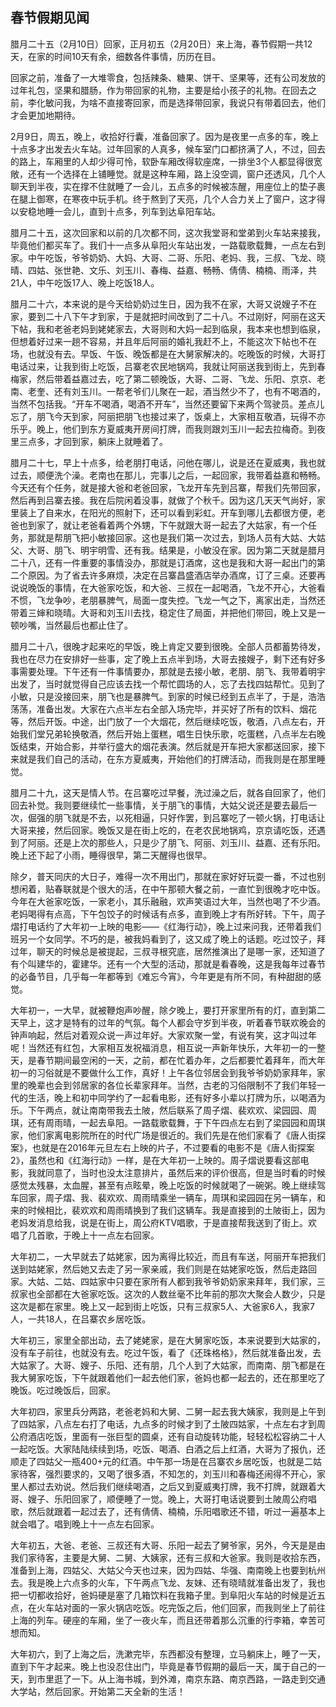 ## 春节假期见闻

腊月二十五（2月10日）回家，正月初五（2月20日）来上海，春节假期一共12天，在家的时间10天有余，细数各件事情，历历在目。

回家之前，准备了一大堆零食，包括辣条、糖果、饼干、坚果等，还有公司发放的过年礼包，坚果和腊肠，作为带回家的礼物，主要是给小孩子的礼物。在回去之前，李化敏问我，为啥不直接寄回家，而是选择带回家，我说只有带着回去，他们才会更加地期待。

2月9日，周五，晚上，收拾好行囊，准备回家了。因为是夜里一点多的车，晚上十点多才出发去火车站。过年回家的人真多，候车室门口都挤满了人，不过，回去的路上，车厢里的人却少得可怜，软卧车厢改得软座席，一排坐3个人都显得很宽敞，还有一个选择在上铺睡觉。就是这种车厢，路上没空调，窗户还透风，几个人聊天到半夜，实在撑不住就睡了一会儿，五点多的时候被冻醒，用座位上的垫子裹在腿上御寒，在寒夜中玩手机。终于熬到了天亮，几个人合力关上了窗户，这才得以安稳地睡一会儿，直到十点多，列车到达阜阳车站。

腊月二十五，这次回家和以前的几次都不同，这次我堂哥和堂弟到火车站来接我，毕竟他们都买车了。我们十一点多从阜阳火车站出发，一路载歌载舞，一点左右到家。中午吃饭，爷爷奶奶、大妈、大哥、二哥、乐阳、老妈、我，三叔、飞龙、晓晴、四姑、张世艳、文乐、刘玉川、春梅、益嘉、畅畅、倩倩、楠楠、雨泽，共21人，中午吃饭17人、晚上吃饭18人。

腊月二十六，本来说的是今天给奶奶过生日，因为我不在家，大哥又说嫂子不在家，要到二十八下午才到家，于是就把时间改到了二十八。不过刚好，阿丽在这天下帖，我和老爸老妈到姥姥家去，大哥则和大妈一起到临泉，我本来也想到临泉，但想着好过来一趟不容易，并且年后阿丽的婚礼我赶不上，不能这次下帖也不在场，也就没有去。早饭、午饭、晚饭都是在大舅家解决的。吃晚饭的时候，大哥打电话过来，让我到街上吃饭，吕寨老农民地锅鸡，我就让阿丽送我到街上，先到春梅家，然后带着益嘉过去，吃了第二顿晚饭，大哥、二哥、飞龙、乐阳、京京、老南、老奎、还有刘玉川。一帮老爷们儿聚在一起，酒当然少不了，也有不喝酒的，当然不包括我。“开车不喝酒，喝酒不开车”，当然还要留下来两个驾驶员。差点儿忘了，朋飞今天到家，阿丽把朋飞也接过来了，饭桌上，大家相互敬酒，玩得不亦乐乎。晚上，他们到东方夏威夷开房间打牌，而我则跟刘玉川一起去拉梅奇。到夜里三点多，才回到家，躺床上就睡着了。

腊月二十七，早上十点多，给老朋打电话，问他在哪儿，说是还在夏威夷，我也就过去，顺便洗个澡。老南也在那儿，完事儿之后，一起回家，我带着益嘉和畅畅。今天还有个任务，就是接大爸和老爸回家，飞龙开车先到吕寨，帮我们先带回家，然后再到吕寨去接。我在后院闲着没事，就做了个秋千。因为这几天天气尚好，家里装上了自来水，在阳光的照射下，还可以看到彩虹。开车到哪儿去都很方便，老爸也到家了，就让老爸看着两个外甥，下午就跟大哥一起去了大姑家，有一个任务，那就是帮朋飞把小敏接回家。这也是我们第一次过去，到场人员有大姑、大姑父、大哥、朋飞、明宇明雪、还有我。结果是，小敏没在家。因为第二天就是腊月二十八，还有一件重要的事情没办，那就是订酒席，这也是我和大哥一起出门的第二个原因。为了省去许多麻烦，决定在吕寨昌盛酒店举办酒席，订了三桌。还要再说说晚饭的事情，在大爸家吃饭，和大爸、三叔在一起喝酒，飞龙不开心，大爸看不惯，飞龙争吵，老朋暴脾气，局面一度失控。飞龙一气之下，离家出走，当然还带着三婶和晓晴。大哥和刘玉川去找，稳定住了局面，并把他们带回，晚上又是一顿吵嘴，当然最后也都止住了。

腊月二十八，很晚才起来吃的早饭，晚上肯定又要到很晚。全部人员都蓄势待发，我也在尽力在安排好一些事，定了晚上五点半到场，大哥去接嫂子，剩下还有好多事需要处理。下午还有一件事情要办，那就是去接小敏，老朋、朋飞、我带着明宇出发了，当时就觉得自己应该去找一个帮忙圆场的人，忘了去找四姑帮忙。见到了小敏，只是没接回来，朋飞也是暴脾气。到家的时候已经到五点半了，于是，浩浩荡荡，准备出发。大家在六点半左右全部入场完毕，并买好了所有的饮料、烟花等，然后开饭。中途，出门放了一个大烟花，然后继续吃饭，敬酒，八点左右，开始我们堂兄弟轮换敬酒，然后开始上蛋糕，唱生日快乐歌，吃蛋糕，八点半左右晚饭结束，开始合影，并举行盛大的烟花表演。然后就是开车把大家都送回家，接下来就是我们自己的活动，在东方夏威夷，开始他们的打牌活动，而我则是在那里睡觉。

腊月二十九，这天是情人节。在吕寨吃过早餐，洗过澡之后，就各自回家了，他们回去补觉。我则要继续忙一些事情，关于朋飞的事情，大姑父说还是要去最后一次，倔强的朋飞就是不去，以死相逼，只好作罢，到吕寨吃了一顿火锅，打电话让大哥来接，然后回家。晚饭又是在街上吃的，在老农民地锅鸡，京京请吃饭，还遇到了阿丽。还是上次的那些人，只是少了朋飞、阿丽、刘玉川、益嘉、还有乐阳。晚上还下起了小雨，睡得很早，第二天醒得也很早。

除夕，普天同庆的大日子，难得一次不用出门，那就在家好好玩耍一番，不过也别想闲着，贴春联就是个很大的活，在中午那顿大餐之前，一直忙到很晚才吃中饭。今年在大爸家吃饭，一家老小，其乐融融，欢声笑语过大年，当然也喝了不少酒。老妈喝得有点高，下午包饺子的时候话有点多，直到晚上才有所好转。下午，周子熠打电话约了大年初一上映的电影——《红海行动》，晚上过来问我，还带着我们班另一个女同学。不巧的是，被我妈看到了，这又成了晚上的话题。吃过饺子，拜过年，聊天的时候总是被提起，三叔寻根究底，居然推演出了是哪一家，还知道了有个叫建华的，霍建华。还有一个大型的活动，那就是看春晚，这是我每年过春节的必备节目，几乎每一年都等到《难忘今宵》，今年更是有所不同，有种甜甜的感觉。

大年初一，一大早，就被鞭炮声吵醒，除夕晚上，要打开家里所有的灯，直到第二天早上，这才是特有的过年的气氛。每个人都会守岁到半夜，听着春节联欢晚会的钟声响起，然后对着观众说一声过年好。大家欢聚一堂，有说有笑，这才叫过年呢！当然还有红包，大家相互发祝福消息，相互说一声新年快乐，大年初一的一整天，是春节期间最空闲的一天，之前，都在忙着办年，之后都要忙着拜年，而大年初一的习俗就是不要做什么工作，真好！上午各位邻居会到我爷爷奶奶家拜年，家里的晚辈也会到邻居家的各位长辈家拜年。当然，古老的习俗限制不了我们年轻一代的生活，晚上和初中同学约了一起看电影，还有好多小辈以打牌为乐，以喝酒为乐。下午两点，就让南南带我去土陂，然后联系了周子熠、裴欢欢、梁园园、周琪，还有周雨晴，一起去阜阳。一路载歌载舞，于下午四点左右到了梁园园和周琪家，他们家离电影院所在的时代广场是很近的。我们先是在他们家看了《唐人街探案》，也就是在2016年元旦左右上映的片子，不过要看的电影不是《唐人街探案2》，虽然也和《红海行动》一样，是在大年初一上映的。周子熠说要看这部电影，我就同意了，当时也没太注意排片，虽然后来的评价很高，但是当时看的时候感觉太残暴，太血腥，甚至有点眩晕，晚上吃饭的时候就喝了一碗粥。晚上继续驾车回家，周子熠、我、裴欢欢、周雨晴乘坐一辆车，周琪和梁园园在另一辆车，和来的时候相比，裴欢欢和周雨晴换到了我们这辆车。我是直接到的土陂街上，因为老妈发消息给我，说是在街上，周公府KTV唱歌，于是直接帮我送到了街上。欢唱了几首歌，于晚上十一点左右回家。

大年初二，一大早就去了姑姥家，因为离得比较近，而且有车送，阿丽开车把我们送到姑姥家，然后她又去走了另一家亲戚，我们则是在姑姥家吃饭，然后走路回家。大姑、二姑、四姑家中只要在家所有人都到我爷爷奶奶家来拜年，我们家，三叔家也全部都在大爸家吃饭。这次的人数丝毫不比年前的那次大聚会人数少，只是这次是都在家里。晚上又一起到街上吃饭，只有三叔家5人、大爸家6人，我家7人，一共18人，在吕寨农乡居吃饭。

大年初三，家里全部出动，去了姥姥家，是在大舅家吃饭，本来说要到大姑家的，没有车子前往，也就没有去。吃过午饭，看了《还珠格格》，然后就准备出发，去大姑家了。大哥、嫂子、乐阳、还有朋，几个人到了大姑家，而南南、朋飞都是在我大舅家吃饭，下午就跟着他们一起去他们家，爸妈也都一起去的，还在那里吃了晚饭。吃过晚饭后，回家。

大年初四，家里兵分两路，老爸老妈和大舅、二舅一起去我大姨家，我则是上午到了四姑家，八点左右打了电话，九点多的时候才到了土陂四姑家，十点左右才到周公府酒店吃饭，里面有一张巨型的圆桌，还有自动旋转功能，轻轻松松容纳二十人一起吃饭。大家陆陆续续到场，吃饭、喝酒、白酒之后上红酒，大哥为了报仇，还顺走了四姑父一瓶400+元的红酒。中午那一场是在吕寨农乡居吃饭，也就是二姑家待客，强烈要求的，又喝了很多酒，不知怎的，刘玉川和春梅还闹得不开心，家里人都过去劝说。然后我们继续喝酒，之后又到夏威夷打牌，我不打牌，就跟着大哥、嫂子、乐阳回家了，顺便睡了一觉。晚上，大哥打电话说要到土陂周公府唱歌，然后就跟着一起过去了，还有倩倩、楠楠，乐阳唱歌还不错，听过一遍基本上就会唱了。唱到晚上十一点左右回家。

大年初五，大爸、老爸、三叔还有大哥、乐阳一起去了舅爷家，另外，今天是是由我们家待客，主要是大舅、二舅、大姨家，还有三叔和大爸家。我则是收拾东西，准备到上海，四姑父、大姑父今天也过来，因为四姑、华强、南南晚上也要到杭州去。我是晚上六点多的火车，下午两点飞龙、友妹、还有晓晴就准备出发了，我也把一切都收拾好，爸妈硬是塞了几箱饮料在我箱子里。到阜阳火车站的时候是近五点，在火车站对面的一家火锅店吃饭。吃完饭之后，他们回家，而我则坐上了前往上海的列车。硬座的车厢，坐了一夜火车，而且还带着那么沉重的行李箱，幸苦可想而知。

大年初六，到了上海之后，洗漱完毕，东西都没有整理，立马躺床上，睡了一天，直到下午才起来。晚上也没忍住出门，毕竟是春节假期的最后一天，属于自己的一天，到市里逛了一下。从上海书城，到外滩，南京东路、南京西路，一路走到交通大学站，然后回家。开始第二天全新的生活！
